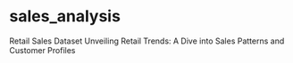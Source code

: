 # sales_analysis
Retail Sales Dataset Unveiling Retail Trends: A Dive into Sales Patterns and Customer Profiles
